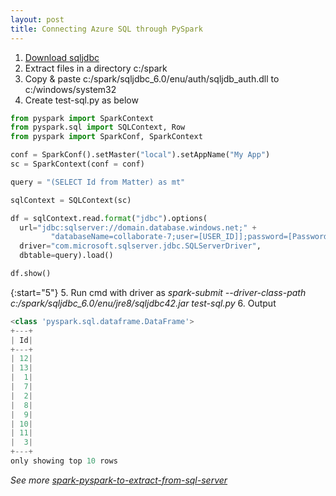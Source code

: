 ```yaml
---
layout: post
title: Connecting Azure SQL through PySpark
---
```


1. [Download sqljdbc](https://www.microsoft.com/en-us/download/details.aspx?id=11774) 
2. Extract files in a directory c:/spark
3. Copy & paste c:/spark/sqljdbc_6.0/enu/auth/sqljdb_auth.dll to c:/windows/system32
4. Create test-sql.py as below

```python
from pyspark import SparkContext
from pyspark.sql import SQLContext, Row
from pyspark import SparkConf, SparkContext

conf = SparkConf().setMaster("local").setAppName("My App")
sc = SparkContext(conf = conf)

query = "(SELECT Id from Matter) as mt"

sqlContext = SQLContext(sc)

df = sqlContext.read.format("jdbc").options(
  url="jdbc:sqlserver://domain.database.windows.net;" +
         "databaseName=collaborate-7;user=[USER_ID]];password=[Password]];Integrated Security=False",
  driver="com.microsoft.sqlserver.jdbc.SQLServerDriver",  
  dbtable=query).load()

df.show() 
```

{:start="5"}
5. Run cmd with driver as *spark-submit --driver-class-path c:/spark/sqljdbc_6.0/enu/jre8/sqljdbc42.jar test-sql.py*
6. Output

```python
<class 'pyspark.sql.dataframe.DataFrame'>
+---+
| Id|
+---+
| 12|
| 13|
|  1|
|  7|
|  2|
|  8|
|  9|
| 10|
| 11|
|  3|
+---+
only showing top 10 rows
```

*See more [spark-pyspark-to-extract-from-sql-server](https://community.hortonworks.com/articles/59205/spark-pyspark-to-extract-from-sql-server.html)*